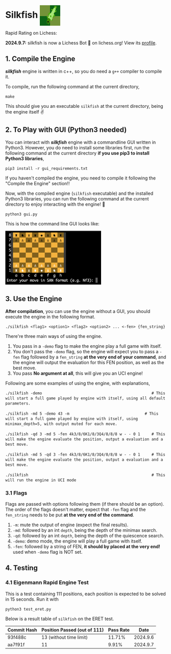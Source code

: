 <h1 style="display: inline;">
  Silkfish
  <img src="images/logo64.gif" alt="Silkfish Logo" style="vertical-align: middle;"/>
</h1>

Rapid Rating on Lichess: 

**2024.9.7:** silkfish is now a Lichess Bot &#129302; on lichess.org! View its [profile](https://lichess.org/@/silkfish).
    
## 1. Compile the Engine
***silkfish*** engine is written in c++, so you do need a ```g++``` compiler to compile it. 

To compile, run the following command at the current directory,

    make

This should give you an executable ```silkfish``` at the current directory, being the engine itself &#x270C;

## 2. To Play with GUI (Python3 needed)
You can interact with ***silkfish*** engine with a commandline GUI written in Python3. However, you do need to install some libraries first, run the following command at the current directory **if you use pip3 to install Python3 libraries**,

    pip3 install -r gui_requirements.txt

If you haven't compiled the engine, you need to compile it following the "Compile the Engine" section!!

Now, with the compiled engine (```silkfish``` executable) and the installed Python3 libraries, you can run the following command at the current directory to enjoy interacting with the engine! &#x1F37A;

    python3 gui.py

This is how the command line GUI looks like:

<img src="images/gui.png" alt="GUI" style="width: 300px;"/>

## 3. Use the Engine
**After compilation**, you can use the engine without a GUI, you should execute the engine in the following format.

    ./silkfish <flag1> <option1> <flag2> <option2> ... <-fen> {fen_string}

There're three main ways of using the engine. 

1. You pass in a ```-demo``` flag to make the engine play a full game with itself.
2. You don't pass the ```-demo``` flag, so the engine will expect you to pass a ```-fen``` flag followed by a ```fen_string``` **at the very end of your command**, and the engine will output the evaluation for this FEN position, as well as the best move.
3. You pass **No argument at all**, this will give you an UCI engine!

Following are some examples of using the engine, with explanations,

    ./silkfish -demo                                                # This will start a full game played by engine with itself, using all default parameters.

    ./silkfish -md 5 -demo 43 -m                                 # This will start a full game played by engine with itself, using minimax_depth=5, with output muted for each move.

    ./silkfish -qd 3 -md 5 -fen 4k3/8/6K1/8/3Q4/8/8/8 w - - 0 1     # This will make the engine evaluate the position, output a evaluation and a best move.

    ./silkfish -md 5 -qd 3 -fen 4k3/8/6K1/8/3Q4/8/8/8 w - - 0 1     # This will make the engine evaluate the position, output a evaluation and a best move.

    ./silkfish                                                      # This will run the engine in UCI mode

### 3.1 Flags
Flags are passed with options following them (if there should be an option). The order of the flags doesn't matter, expect that ```-fen``` flag and the ```fen_string``` needs to be put **at the very end of the command**.

1. ```-m```: mute the output of engine (expect the final results).
2. ```-md```: followed by an int ```depth```, being the depth of the minimax search.
3. ```-qd```: followed by an int ```depth```, being the depth of the quiescence search.
4. ```-demo```: demo mode, the engine will play a full game with itself.
5. ```-fen```: followed by a string of FEN, **it should by placed at the very end!** used when ```-demo``` flag is NOT set. 

## 4. Testing

### 4.1 Eigenmann Rapid Engine Test
This is a test containing 111 positions, each position is expected to be solved in 15 seconds. Run it with 

    python3 test_eret.py

Below is a result table of ```silkfish``` on the ERET test.

| Commit Hash   | Position Passed (out of 111)   | Pass Rate   | Date |
|------------|------------|------------|------------|
| 93f488c | 13 (without time limit)| 11.71% | 2024.9.6 |
| aa7f91f | 11 | 9.91% | 2024.9.7 |
